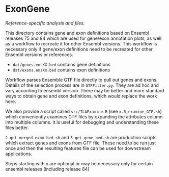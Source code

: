 # ExonGene

*Reference-specific analysis and files.*

This directory contains gene and exon definitions based on Ensembl releases 75 and 84 which are
used for gene/exon annotation plots, as well as a workflow to recreate it for other Ensembl versions.
This workflow is necessary only if gene/exon definitions need to be recreated for other Ensembl
versions or references.

* `dat/genes.ensXX.bed` contains gene definitions
* `dat/exons.ensXX.bed` contains exon definitions

Workflow parses Ensemble GTF file directly to pull out genes and exons.  Details of the selection process
are in `GTFFilter.py`.  They are ad hoc and vary according to ensembl version.  There may be better and
more standard ways to obtain gene and exon definitions, which would replace the work here.

We also provide a script called `src/TLAExamine.R` (see `x.5_examine_GTF.sh`)
which conveniently examines GTF files by expanding the attributes column into
multiple columns.  It is useful for debugging and understanding these files better.

`2_get_merged_exon_bed.sh` and `3_get_gene_bed.sh` are production scripts which extract genes and exons
    from GTF file.  These need to be run just once and then the resulting features file can be used
    for downstream applications.

Steps starting with x are optional or may be necessary only for certain ensembl releases (including release 84)
